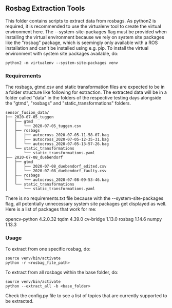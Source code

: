 ## Rosbag Extraction Tools

This folder contains scripts to extract data from rosbags. As python2 is required, it is recommended to use the virtualenv tool to create the virtual environment here. The --system-site-packages flag must be provided when installing the virtual environment because we rely on system site packages like the "rosbag" package, which is seemingly only available with a ROS installation and can't be installed using e.g. pip. To install the virtual environment with system site packages available, do: 

```
python2 -m virtualenv --system-site-packages venv
```

### Requirements
The rosbags, gtmd.csv and static transformation files are expected to be in a folder structure like following for extraction. The extracted data will be in a folder called "data" in the folders of the respective testing days alongside the "gtmd", "rosbags" and "static_transformations" folders. 
```
sensor_fusion_data/
├── 2020-07-05_tuggen
│   ├── gtmd
│   │   └── 2020-07-05_tuggen.csv
│   ├── rosbags
│   │   ├── autocross_2020-07-05-11-58-07.bag
│   │   ├── autocross_2020-07-05-12-35-31.bag
│   │   └── autocross_2020-07-05-13-57-26.bag
│   └── static_transformations
│       └── static_transformations.yaml
├── 2020-07-08_duebendorf
│   ├── gtmd
│   │   ├── 2020-07-08_duebendorf_edited.csv
│   │   └── 2020-07-08_duebendorf_faulty.csv
│   ├── rosbags
│   │   └── autocross_2020-07-08-09-53-46.bag
│   └── static_transformations
│       └── static_transformations.yaml

```

There is no requirements.txt file because with the --system-site-packages flag, all potentially unnecessary system site packages get displayed as well. Here is a list of packages that work for me:

opencv-python 4.2.0.32
tqdm 4.39.0
cv-bridge 1.13.0
rosbag 1.14.6
numpy 1.13.3

### Usage 
To extract from one specific rosbag, do:
```
source venv/bin/activate
python -r <rosbag_file_path> 
```

To extract from all rosbags within the base folder, do:
```
source venv/bin/activate
python --extract_all -b <base_folder>
```

Check the config.py file to see a list of topics that are currently supported to be extracted.

